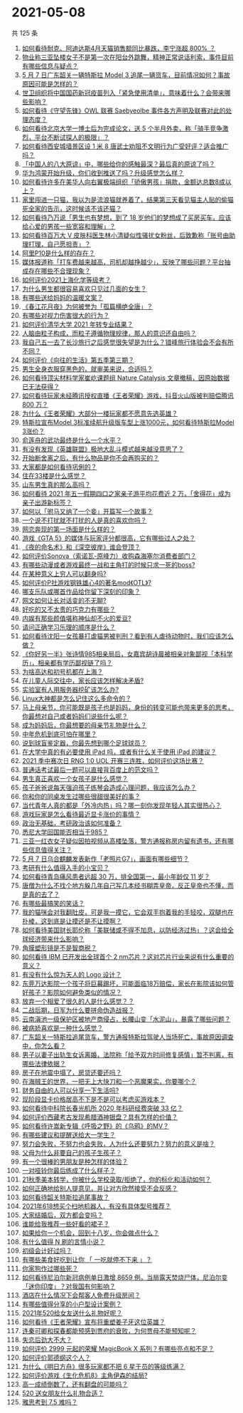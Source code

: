 # 2021-05-08

共 125 条

<!-- BEGIN -->
<!-- 最后更新时间 Sat May 08 2021 14:01:51 GMT+0800 (China Standard Time) -->

1. [如何看待耐克、阿迪达斯4月天猫销售额同比暴跌，李宁涨超 800%
   ？](https://www.zhihu.com/question/458198356)
2. [物业称三亚坠楼女子不是第一次在阳台外跳舞，精神正常说话利索，事件目前有哪些信息与疑点？](https://www.zhihu.com/question/458317199)
3. [5 月 7 日广东韶关一辆特斯拉 Model 3
   追尾一辆货车，目前情况如何？事故原因可能是怎样的？](https://www.zhihu.com/question/458230688)
4. [世卫组织将中国国药新冠疫苗列入「紧急使用清单」，意味着什么？会带来哪些影响？](https://www.zhihu.com/question/458276429)
5. [如何看待《守望先锋》OWL 联赛 Saebyeolbe
   事件各方声明及联赛对此的处理态度？](https://www.zhihu.com/question/458181564)
6. [如何看待北京大学一博士后为完成论文，送 5
   个半月外卖，称「骑手竞争激烈，平台不断试探人的极限」？](https://www.zhihu.com/question/458170986)
7. [如何看待西安城墙景区设 1 米 8
   唐武士劝阻不文明行为广受好评？适合推广吗？](https://www.zhihu.com/question/458013084)
8. [「中国人的八大原谅」中，哪些给你的感触最深？最后真的原谅了吗？](https://www.zhihu.com/question/458322564)
9. [华为鸿蒙开始升级，你们收到推送了吗？升级感觉怎么样？](https://www.zhihu.com/question/456976153)
10. [如何看待许多在美华人向右翼极端组织「骄傲男孩」捐款，金额达总数8成以上？](https://www.zhihu.com/question/458277293)
11. [家里闯进一只猫，我以为是流浪猫就养着了，结果第三天看见猫主人贴的偷猫死全家的告示，这时候该不该还猫？](https://www.zhihu.com/question/458067326)
12. [如何看待乃万说「男生也有梦想，到了 18
    岁他们的梦想成了买房买车，应该给心爱的男孩一些宽容和理解」？](https://www.zhihu.com/question/458072558)
13. [如何看待百万大 V
    皮肤科医生林小清疑似性骚扰女粉丝，后致歉称「账号由助理打理，自己愿担责」？](https://www.zhihu.com/question/458204493)
14. [阿里P10是什么样的存在？](https://www.zhihu.com/question/307907539)
15. [媒体报道称「打车费越来越高，司机却越挣越少」，反映了哪些问题？平台抽成存在哪些不合理现象？](https://www.zhihu.com/question/458224652)
16. [如何评价2021上海化学等级考？](https://www.zhihu.com/question/322905393)
17. [为什么男生都很容易喜欢只见过几面的女生？](https://www.zhihu.com/question/300699970)
18. [有哪些送给妈妈的温暖文案？](https://www.zhihu.com/question/388192521)
19. [《春江花月夜》为何被誉为「孤篇横绝全唐」？](https://www.zhihu.com/question/301477404)
20. [有哪些对视力伤害很大的行为？](https://www.zhihu.com/question/384087324)
21. [如何评价清华大学 2021 年转专业结果？](https://www.zhihu.com/question/455564234)
22. [人脑由粒子构成，而粒子遵循物理规律，那人的意识还自由吗？](https://www.zhihu.com/question/450868629)
23. [我自己五一去了长沙旅行之后感觉很失望是为什么？错峰旅行体验会不会有所不同？](https://www.zhihu.com/question/458141426)
24. [如何评价《向往的生活》第五季第三期？](https://www.zhihu.com/question/458082521)
25. [男生全身衣服穿黑色的，就审美来说，合适吗？](https://www.zhihu.com/question/26534749)
26. [如何看待顶尖材料学家崔屹课题组 Nature Catalysis
    文章撤稿，因原始数据已无法获得？](https://www.zhihu.com/question/458152727)
27. [如何看待玩家未经腾讯授权直播《王者荣耀》游戏，抖音火山版被判赔偿腾讯 800
    万？](https://www.zhihu.com/question/458207960)
28. [为什么《王者荣耀》大部分一楼玩家都不愿意先选英雄？](https://www.zhihu.com/question/457720588)
29. [特斯拉宣布Model 3标准续航升级版车型上涨1000元，如何看待特斯拉Model
    3涨价？](https://www.zhihu.com/question/458323631)
30. [俞莲舟的武功最终是什么一个水平？](https://www.zhihu.com/question/266632991)
31. [有没有发现《英雄联盟》极地大乱斗模式越来越没意思了？](https://www.zhihu.com/question/444348970)
32. [开始断舍离之后，有什么物品是你不会再购买的？](https://www.zhihu.com/question/457895008)
33. [大家都是如何看待巩俐的？](https://www.zhihu.com/question/303936309)
34. [住在33楼是什么感觉？](https://www.zhihu.com/question/452537568)
35. [山东男生真的那么高吗？](https://www.zhihu.com/question/336226437)
36. [如何看待 2021 年五一假期四口之家亲子游平均花费近 2
    万，「舍得花」成为亲子出游新标签？](https://www.zhihu.com/question/458009805)
37. [如何以「驸马又纳了一个妾」开篇写一个故事？](https://www.zhihu.com/question/392975374)
38. [一个说不打扰就不打扰的人是真的喜欢你吗？](https://www.zhihu.com/question/455719746)
39. [网恋奔现的第一场面是什么样的？](https://www.zhihu.com/question/455942050)
40. [游戏《GTA 5》的媒体与玩家评分都很高，它有哪些过人之处？](https://www.zhihu.com/question/456975681)
41. [《夜的命名术》和《深空彼岸》谁会登顶？](https://www.zhihu.com/question/457479810)
42. [如何评价Sonova（索诺瓦-原峰力）收购森海塞尔消费者部门？](https://www.zhihu.com/question/458216145)
43. [有哪些动漫或者游戏最终一战和主角打的时候只求一死的boss?](https://www.zhihu.com/question/437317273)
44. [在某种意义上穷人可以翻身吗?](https://www.zhihu.com/question/454063391)
45. [如何评价P社游戏钢铁雄心4的著名mod《OTL》?](https://www.zhihu.com/question/457737288)
46. [哪支乐队或哪首作品给你留下深刻的印象？](https://www.zhihu.com/question/458257343)
47. [网文如何让长对话变的不无聊?](https://www.zhihu.com/question/452947352)
48. [好吃的又不太贵的巧克力有哪些？](https://www.zhihu.com/question/35376222)
49. [内娱有那些颜值堪称神仙却不火的爱豆?](https://www.zhihu.com/question/439659001)
50. [请问正确学习乐理的顺序是什么？](https://www.zhihu.com/question/354012407)
51. [如何看待沈阳一女孩暴打虐猫男被判刑？看到有人虐待动物时，我们应该怎么做？](https://www.zhihu.com/question/458191979)
52. [《你好另一半》张诗情985相亲局后，女嘉宾胡诗晨被相亲对象鄙视「本科学历」，相亲都有学历鄙视链了吗？](https://www.zhihu.com/question/456452569)
53. [为啥高达和初号机都在上海？](https://www.zhihu.com/question/457070563)
54. [在儿童人际交往中，家长应该怎样解决矛盾?](https://www.zhihu.com/question/456245001)
55. [实验室有人用服务器挖矿该怎么办?](https://www.zhihu.com/question/451758003)
56. [Linux大神都是怎么记住这么多命令的？](https://www.zhihu.com/question/452895041)
57. [马上母亲节，你可能既是孩子也是妈妈，身份的转变可能也带来更多的思考，你最想对自己或者妈妈们说些什么呢？](https://www.zhihu.com/question/457015906)
58. [成为妈妈后，你最想要的母亲节礼物是什么？](https://www.zhihu.com/question/458177527)
59. [中年危机到底可怕在哪里？](https://www.zhihu.com/question/453074803)
60. [说到球盲鉴定器，你最先想到哪个足球球员？](https://www.zhihu.com/question/447882704)
61. [在大学中真的有必要使用 iPad 吗，或者有什么关于使用 iPad
    的建议？](https://www.zhihu.com/question/373915793)
62. [2021 季中赛次日 RNG 1:0 UOL
    开赛三连胜，如何评价这场比赛？](https://www.zhihu.com/question/458261332)
63. [普通话考试最后一题可以直接背百度上的范文吗？](https://www.zhihu.com/question/453538698)
64. [男生真正喜欢一个女孩子是什么感觉？](https://www.zhihu.com/question/445557705)
65. [孩子爸爸说每天强迫孩子练琴会造成心理问题，我应该怎么办？](https://www.zhihu.com/question/457467788)
66. [你和你的同桌发生过哪些很甜很美好的事？](https://www.zhihu.com/question/275364187)
67. [当代青年人真的都是「外冷内热」吗？哪一刻你发现年轻人其实很热心？](https://www.zhihu.com/question/457137869)
68. [游戏玩家是怎么看待最近显卡涨价的事情？](https://www.zhihu.com/question/458069212)
69. [政治无基础，考研政治该如何准备？](https://www.zhihu.com/question/40930352)
70. [悉尼大学回国能否相当于985？](https://www.zhihu.com/question/266843003)
71. [三亚一红衣女子疑似因拍视频从高楼坠落，警方通报称房内留有遗书，还有哪些信息值得关注？](https://www.zhihu.com/question/458070461)
72. [5 月 7 日乌合麒麟发表新作「老照片G7」，画面有哪些细节？](https://www.zhihu.com/question/458184079)
73. [考研有什么值得入手的小宝贝？](https://www.zhihu.com/question/322307105)
74. [如何看待青岛痛风患者远超 30 万，排全国第一，最小年龄仅 11
    岁？](https://www.zhihu.com/question/457241530)
75. [唐僧为什么不找个地方躲几年自己写几本经书糊弄皇帝，反正皇帝也不懂，而是真的去了？](https://www.zhihu.com/question/457874561)
76. [有哪些最搞笑的笑话？](https://www.zhihu.com/question/455220438)
77. [我的猫咪会对我翻肚皮，可是我一摸它，它会双手抱着我的手轻咬，双腿也在扑棱，这到底是让摸还是不让摸啊？](https://www.zhihu.com/question/442629160)
78. [如何看待美国财长耶伦称「美联储或不得不加息，以防经济过热」？这会给全球经济带来什么影响？](https://www.zhihu.com/question/457850060)
79. [角膜塑形镜是不是智商税？](https://www.zhihu.com/question/425556684)
80. [如何看待 IBM 已开发出全球首个 2
    nm芯片？这对芯片行业来说有什么重要的意义？](https://www.zhihu.com/question/458099340)
81. [有没有什么惊为天人的 Logo 设计？](https://www.zhihu.com/question/335957333)
82. [东莞万达影院一个孩子将巨幕踢坏，可能面临18万赔偿，家长在影院该如何管好孩子？影院如何避免类似的情况？](https://www.zhihu.com/question/457624626)
83. [放弃一个相爱了很久的人是什么感觉？？](https://www.zhihu.com/question/457121828)
84. [二战后期，日军为什么要拼命伪造战报？](https://www.zhihu.com/question/457656500)
85. [云南滇池一级保护区被地产商侵占，长腰山变「水泥山」，暴露了哪些问题？](https://www.zhihu.com/question/458176455)
86. [被病娇喜欢是一种什么感觉？](https://www.zhihu.com/question/378449678)
87. [广东韶关一特斯拉追尾货车，警方通报特斯拉驾驶人当场死亡，事故原因调查中，你怎么看？](https://www.zhihu.com/question/458241432)
88. [男子以妻子出轨生女诉离婚，法院称「给予双方时间修复感情」暂不判离，有哪些法律依据？](https://www.zhihu.com/question/458189714)
89. [房子在地震中塌了，房贷还要还吗？](https://www.zhihu.com/question/63716904)
90. [在海贼王的世界，一把无上大快刀和一个恶魔果实，你要哪个？](https://www.zhihu.com/question/458033933)
91. [财务自由的人可以分享一下生活吗?](https://www.zhihu.com/question/452616303)
92. [现阶段显卡价格居高不下是不是可以考虑买游戏本？](https://www.zhihu.com/question/444651647)
93. [如何看待中科院长春光机所 2020 年科研经费突破 33 亿？](https://www.zhihu.com/question/457734337)
94. [如何评价西藏考古发现希腊酒神银盘？具有怎样的价值？](https://www.zhihu.com/question/457689078)
95. [如何看待许嵩新专辑《呼吸之野》的《乌鸦》的MV？](https://www.zhihu.com/question/458282787)
96. [有哪些建议和提醒送给大一学生？](https://www.zhihu.com/question/377593484)
97. [努力会失败，不努力也会失败，人为什么还要努力？努力的意义是啥？](https://www.zhihu.com/question/456002749)
98. [父母为什么非要自己的孩子生孩子？](https://www.zhihu.com/question/457863388)
99. [有一个很棒的男朋友是种怎样的体验？](https://www.zhihu.com/question/37379581)
100. [一对哑铃你最后练成了什么样子？](https://www.zhihu.com/question/378688672)
101. [21秋季美本转学，你被什么学校录取/拒绝了，你的标化和活动如何？](https://www.zhihu.com/question/380200402)
102. [如何正确地给别人提意见，并让对方欣然接受不会反感？](https://www.zhihu.com/question/40288998)
103. [如何看待韶关特斯拉追尾事故？](https://www.zhihu.com/question/458219985)
104. [2021年618想买个扫地机器人，有没有具体型号推荐？](https://www.zhihu.com/question/397698378)
105. [大家结婚后，双方都会变吗？](https://www.zhihu.com/question/448732110)
106. [谁能给我推荐一些好看的裙子？](https://www.zhihu.com/question/452199398)
107. [如果给你一个机会，回到十八岁，你会做点什么？](https://www.zhihu.com/question/454167575)
108. [有什么值得 N 刷的言情小说？](https://www.zhihu.com/question/446606462)
109. [初级会计好过吗？](https://www.zhihu.com/question/317553804)
110. [有哪些美食好吃到让你 「 一吃就停不下来 」？](https://www.zhihu.com/question/435951969)
111. [你家狗作过哪些死？](https://www.zhihu.com/question/457779970)
112. [如何看待尼泊尔新冠病例单日激增 8659
     例，当局露天焚烧尸体，尼泊尔变「迷你印度」？对我国有何影响？](https://www.zhihu.com/question/457888018)
113. [酒店在什么情况下会帮客人免费升级房间？](https://www.zhihu.com/question/26920344)
114. [有哪些值得分享的小户型设计案例？](https://www.zhihu.com/question/442972054)
115. [2021年520给女友送什么礼物好呢？](https://www.zhihu.com/question/457741080)
116. [如何看待《王者荣耀》宣布将重塑姜子牙这位英雄？](https://www.zhihu.com/question/457939742)
117. [连秦可卿和探春都能预感到贾府的衰败，为何贾母不能预知呢？](https://www.zhihu.com/question/454745776)
118. [失恋后劲大不大？](https://www.zhihu.com/question/371918832)
119. [如何评价 2999 元起的荣耀 MagicBook X
     系列？有哪些亮点和不足？](https://www.zhihu.com/question/458017940)
120. [如何评价郭德纲这个人？](https://www.zhihu.com/question/35789696)
121. [为什么《明日方舟》很多玩家都不把 6 星干员的等级练满？](https://www.zhihu.com/question/453080628)
122. [如何评价游戏《生化危机8》主角伊森的结局?](https://www.zhihu.com/question/457971616)
123. [高一成绩倒数了，还有翻盘的可能吗？](https://www.zhihu.com/question/457341656)
124. [520 送女朋友什么礼物合适？](https://www.zhihu.com/question/393509843)
125. [雅思考到 7.5 难吗？](https://www.zhihu.com/question/448858253)

<!-- END -->
